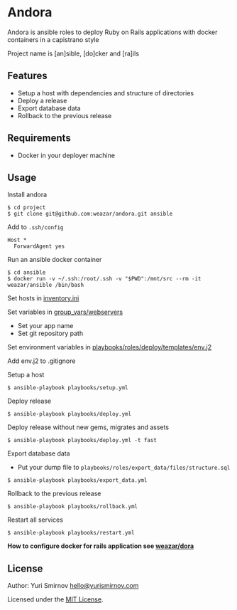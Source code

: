 # Andora

Andora is ansible roles to deploy Ruby on Rails applications with docker containers in a capistrano style

Project name is [an]sible, [do]cker and [ra]ils

## Features

- Setup a host with dependencies and structure of directories
- Deploy a release
- Export database data
- Rollback to the previous release

## Requirements

- Docker in your deployer machine

## Usage

Install andora

```
$ cd project
$ git clone git@github.com:weazar/andora.git ansible
```

Add to `.ssh/config`

```
Host *
  ForwardAgent yes
```

Run an ansible docker container

```
$ cd ansible
$ docker run -v ~/.ssh:/root/.ssh -v "$PWD":/mnt/src --rm -it weazar/ansible /bin/bash
```

Set hosts in [inventory.ini](inventory.ini)

Set variables in [group_vars/webservers](group_vars/webservers)

- Set your app name
- Set git repository path

Set environment variables in [playbooks/roles/deploy/templates/env.j2](playbooks/roles/deploy/templates/env.j2)

Add env.j2 to .gitignore

Setup a host

```
$ ansible-playbook playbooks/setup.yml
```

Deploy release

```
$ ansible-playbook playbooks/deploy.yml
```

Deploy release without new gems, migrates and assets

```
$ ansible-playbook playbooks/deploy.yml -t fast
```

Export database data

- Put your dump file to `playbooks/roles/export_data/files/structure.sql`

```
$ ansible-playbook playbooks/export_data.yml
```

Rollback to the previous release

```
$ ansible-playbook playbooks/rollback.yml
```

Restart all services

```
$ ansible-playbook playbooks/restart.yml
```

**How to configure docker for rails application see [weazar/dora](https://github.com/weazar/dora)**

## License

Author: Yuri Smirnov <hello@yurismirnov.com>

Licensed under the [MIT License](http://www.opensource.org/licenses/MIT).
